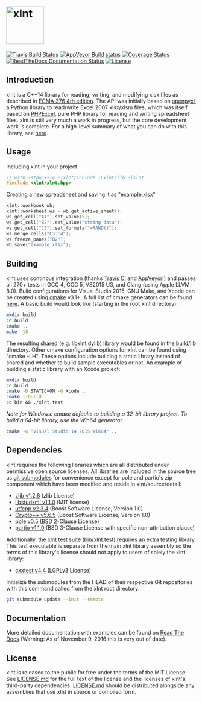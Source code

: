 <img height="100" src="https://raw.githubusercontent.com/tfussell/xlnt/gh-pages/images/xlnt.png" alt="xlnt"><br/>
====

[![Travis Build Status](https://travis-ci.org/tfussell/xlnt.svg)](https://travis-ci.org/tfussell/xlnt)
[![AppVeyor Build status](https://ci.appveyor.com/api/projects/status/2hs79a1xoxy16sol?svg=true)](https://ci.appveyor.com/project/tfussell/xlnt)
[![Coverage Status](https://coveralls.io/repos/github/tfussell/xlnt/badge.svg?branch=master)](https://coveralls.io/github/tfussell/xlnt?branch=master)
[![ReadTheDocs Documentation Status](https://readthedocs.org/projects/xlnt/badge/?version=latest)](http://xlnt.readthedocs.org/en/latest/?badge=latest)
[![License](http://img.shields.io/badge/license-MIT-blue.svg?style=flat)](http://opensource.org/licenses/MIT)

## Introduction
xlnt is a C++14 library for reading, writing, and modifying xlsx files as described in [ECMA 376 4th edition](http://www.ecma-international.org/publications/standards/Ecma-376.htm). The API was initially based on [openpyxl](https://bitbucket.org/openpyxl/openpyxl), a Python library to read/write Excel 2007 xlsx/xlsm files, which was itself based on [PHPExcel](https://github.com/PHPOffice/PHPExcel), pure PHP library for reading and writing spreadsheet files. xlnt is still very much a work in progress, but the core development work is complete. For a high-level summary of what you can do with this library, see [here](http://xlnt.readthedocs.io/en/latest/#summary-of-features).

## Usage
Including xlnt in your project
```c++
// with -std=c++14 -Ixlnt/include -Lxlnt/lib -lxlnt
#include <xlnt/xlnt.hpp>
```

Creating a new spreadsheet and saving it as "example.xlsx"
```c++
xlnt::workbook wb;
xlnt::worksheet ws = wb.get_active_sheet();
ws.get_cell("A1").set_value(5);
ws.get_cell("B2").set_value("string data");
ws.get_cell("C3").set_formula("=RAND()");
ws.merge_cells("C3:C4");
ws.freeze_panes("B2");
wb.save("example.xlsx");
```

## Building
xlnt uses continous integration (thanks [Travis CI](https://travis-ci.org/) and [AppVeyor](https://www.appveyor.com/)!) and passes all 270+ tests in GCC 4, GCC 5, VS2015 U3, and Clang (using Apple LLVM 8.0). Build configurations for Visual Studio 2015, GNU Make, and Xcode can be created using [cmake](https://cmake.org/) v3.1+. A full list of cmake generators can be found [here](https://cmake.org/cmake/help/v3.0/manual/cmake-generators.7.html). A basic build would look like (starting in the root xlnt directory):

```bash
mkdir build
cd build
cmake ..
make -j8
```

The resulting shared (e.g. libxlnt.dylib) library would be found in the build/lib directory. Other cmake configuration options for xlnt can be found using "cmake -LH". These options include building a static library instead of shared and whether to build sample executables or not. An example of building a static library with an Xcode project:

```bash
mkdir build
cd build
cmake -D STATIC=ON -G Xcode ..
cmake --build .
cd bin && ./xlnt.test
```
*Note for Windows: cmake defaults to building a 32-bit library project. To build a 64-bit library, use the Win64 generator*
```bash
cmake -G "Visual Studio 14 2015 Win64" ..
```

## Dependencies
xlnt requires the following libraries which are all distributed under permissive open source licenses. All libraries are included in the source tree as [git submodules](https://git-scm.com/book/en/v2/Git-Tools-Submodules#Cloning-a-Project-with-Submodules) for convenience except for pole and partio's zip component which have been modified and reside in xlnt/source/detail:
- [zlib v1.2.8](http://zlib.net/) (zlib License)
- [libstudxml v1.1.0](http://www.codesynthesis.com/projects/libstudxml/) (MIT license)
- [utfcpp v2.3.4](http://utfcpp.sourceforge.net/) (Boost Software License, Version 1.0)
- [Crypto++ v5.6.5](https://www.cryptopp.com/) (Boost Software License, Version 1.0)
- [pole v0.5](https://github.com/catlan/pole) (BSD 2-Clause License)
- [partio v1.1.0](https://github.com/wdas/partio) (BSD 3-Clause License with specific non-attribution clause)

Additionally, the xlnt test suite (bin/xlnt.test) requires an extra testing library. This test executable is separate from the main xlnt library assembly so the terms of this library's license should not apply to users of solely the xlnt library:
- [cxxtest v4.4](http://cxxtest.com/) (LGPLv3 License)

Initialize the submodules from the HEAD of their respective Git repositories with this command called from the xlnt root directory:
```bash
git submodule update --init --remote
```

## Documentation

More detailed documentation with examples can be found on [Read The Docs](http://xlnt.readthedocs.org/en/latest/) (Warning: As of November 9, 2016 this is very out of date).

## License
xlnt is released to the public for free under the terms of the MIT License. See [LICENSE.md](https://github.com/tfussell/xlnt/blob/master/LICENCE.md) for the full text of the license and the licenses of xlnt's third-party dependencies. [LICENSE.md](https://github.com/tfussell/xlnt/blob/master/LICENCE.md) should be distributed alongside any assemblies that use xlnt in source or compiled form.

